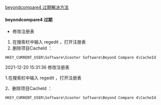 [beyondcompare4 过期解决方法](https://blog.csdn.net/u013994400/article/details/122042726)


#### beyondcompare4 过期
- 修改注册表
1. 在搜索栏中输入 regedit ，打开注册表
2. 删除项目CacheId ：
```
HKEY_CURRENT_USER\Software\Scooter Software\Beyond Compare 4\CacheId
```


2021-12-20 15:31:36
修改注册表

1.在搜索栏中输入 regedit ，打开注册表

2、删除项目CacheId ：
```
HKEY_CURRENT_USER\Software\Scooter Software\Beyond Compare 4\CacheId
```